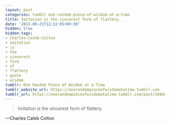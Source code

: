 ```yaml
---
layout: post
categories: tumblr one-random-piece-of-wisdom-at-a-time
title: Imitation is the sincerest form of flattery.
date: '2011-09-21T12:22:05+09:30'
hidden: true
hidden-tags:
- Charles-Caleb-Colton
- imitation
- is
- the
- sincerest
- form
- of
- flattery
- quote
- wisdom
tumblr: One Random Piece of Wisdom at a Time
tumblr_website_url: https://onerandompieceofwisdomatatime.tumblr.com
tumblr_url: https://onerandompieceofwisdomatatime.tumblr.com/post/10468935368/imitation-is-the-sincerest-form-of-flattery
---
```

> Imitation is the sincerest form of flattery.

—Charles Caleb Colton

